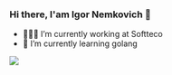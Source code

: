 ### Hi there, I'am Igor Nemkovich 👋

- 🧑🏻‍💻 I’m currently working at Softteco
- 🌱 I’m currently learning golang 


![](https://komarev.com/ghpvc/?username=magguro)
